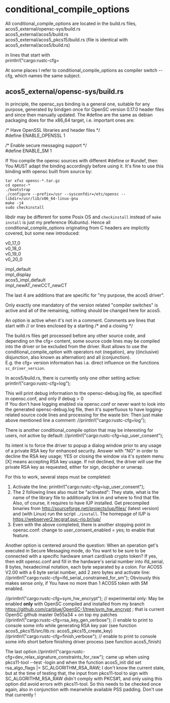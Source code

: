 # conditional_compile_options

All conditional_compile_options are located in the build.rs files,  
acos5_external/opensc-sys/build.rs  
acos5_external/acos5/build.rs  
acos5_external/acos5_pkcs15/build.rs (file is identical with acos5_external/acos5/build.rs)

in lines that start with  
println!("cargo:rustc-cfg=

At some places I refer to conditional_compile_options as compiler switch --cfg, which names the same subject.

## acos5_external/opensc-sys/build.rs

In principle, the opensc_sys binding is a general one, suitable for any purpose, generated by bindgen once 
for OpenSC version 0.17.0 header files and since then manually updated. The #define are the same as debian packaging 
does for the x86_64 target, i.e. important ones are:

/* Have OpenSSL libraries and header files */  
\#define ENABLE_OPENSSL 1

/* Enable secure messaging support */  
\#define ENABLE_SM 1

If You compile the opensc sources with different #define or #undef, then You MUST adapt the binding accordingly before using it.
It's fine to use this binding with opensc built from source by:
```
tar xfvz opensc-*.tar.gz
cd opensc-*
./bootstrap
./configure --prefix=/usr --sysconfdir=/etc/opensc --libdir=/usr/lib/x86_64-linux-gnu
make -j4
sudo checkinstall
```
libdir may be different for some Posix OS and `checkinstall` instead of `make install` is just my preference (Kubuntu).
Hence all conditional_compile_options originating from C headers are implicitly covered, but some new introduced:

v0_17_0  
v0_18_0  
v0_19_0  
v0_20_0  

impl_default  
impl_display  
acos5_impl_default  
impl_newAT_newCCT_newCT

The last 4 are additions that are specific for "my purpose, the acos5 driver".  

Only exactly one mandatory of the version related "compiler switches" is active and all of the remaining, nothing should be changed here for acos5.  

An option is active when it's not in a comment. Comments are lines that start with // or lines enclosed by a starting /*
and a closing */

The build.rs files get processed before any other source code, and depending on the cfg=   content, some source code lines may be compiled into the driver or be excluded from the driver.
Rust allows to use the conditional_compile_option with operators not (negation), any ((inclusive) disjunction, also known as alternation) and all (conjunction).   
E.g. the  cfg= version information has i.a. direct influence on the functions `sc_driver_version`.

In acos5/build.rs, there is currently only one other setting active:<br>
println!("cargo:rustc-cfg=log");

This will print debug information to the opensc-debug.log file, as specified in opensc.conf, and only if debug > 0  
If You don't have logging enabled via opensc.conf or never want to look into the generated opensc-debug.log file,
then it's superfluous to have logging-related source code lines and processing for the waste bin: Then just make above 
mentioned line a comment:
//println!("cargo:rustc-cfg=log");

There is another conditional_compile option that may be interesting for users, not active by default:
//println!("cargo:rustc-cfg=iup_user_consent");

Its intent is to force the driver to popup a dialog window prior to any usage of a private RSA key for enhanced security.
Answer with "NO" in order to decline the RSA key usage; YES or closing the window via it's system menu [X] means accepting RSA key usage.
If not declined, the driver will use the private RSA key as requested, either for sign, decipher or unwrap.

For this to work, several steps must be completed:
1. Activate the line: println!("cargo:rustc-cfg=iup_user_consent");  
2. The 2 following lines also must be "activated": They state, what is the name of the library file to additionally link in and where to find that file. Also, of course,
it requires to have IUP installed. Get precompiled binaries from http://sourceforge.net/projects/iup/files/ (latest version) and (with Linux) run the script `./install`.
The homepage of IUP is https://webserver2.tecgraf.puc-rio.br/iup/
3. Even with the above completed, there is another stopping point in opensc.conf: change to user_consent_enabled = yes; to enable that feature.


Another option is centered around the question: When an operation get's executed in Secure Messaging mode, do You want to be sure to be connected with a specific hardware smart card/usb crypto token?
If yes, then edit opensc.conf and fill in the hardware's serial number into ifd_serial, 8 bytes, hexadecimal notation, each byte separated by a colon. For ACOS5 V2.00 with a 6 byte serial number, add 2 zero bytes
and activate line:
//println!("cargo:rustc-cfg=ifd_serial_constrained_for_sm");
Obviously this makes sense only, if You have no more than 1 ACOS5 token with SM enabled.

//println!("cargo:rustc-cfg=sym_hw_encrypt"); // experimental only: May be enabled **only** with OpenSC compiled and installed from my branch https://github.com/carblue/OpenSC-1/tree/sym_hw_encrypt ; that is current OpenSC github master 0e55a34 + on top my patches  
//println!("cargo:rustc-cfg=rsa_key_gen_verbose"); // enable to print to console some info while generating RSA key pair (see function acos5_pkcs15/src/lib.rs: acos5_pkcs15_create_key)  
//println!("cargo:rustc-cfg=finish_verbose"); // enable to print to console some info short before finishing driver process (see function acos5_finish)

The last option
//println!("cargo:rustc-cfg=dev_relax_signature_constraints_for_raw");
came up when using pkcs11-tool --test -login
and when the function acos5_init did set  
rsa_algo_flags |= SC_ALGORITHM_RSA_RAW;
I don't know the current state, but at the time of testing that, the input from pkcs11-tool to sign with SC_ALGORITHM_RSA_RAW didn't 
comply with PKCS#1, and only using this option did avoid errors with pkcs11-tool.
So this needs to be checked once again, also in conjunction with meanwhile available PSS padding. Don't use that currently !
